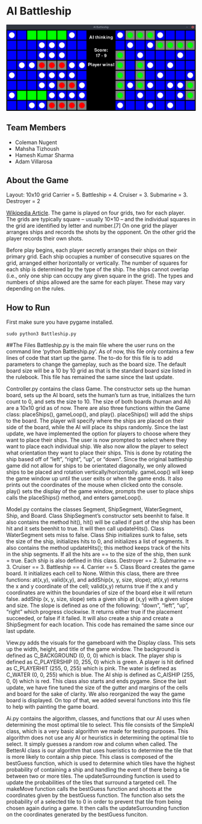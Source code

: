 # AI Battleship

![Screenshot of the game](screenshot.png)

## Team Members
- Coleman Nugent
- Mahsha Tizhoush
- Hamesh Kumar Sharma
- Adam Villarosa

## About the Game
Layout: 10x10 grid
Carrier	= 5. Battleship = 4. Cruiser = 3. Submarine = 3. Destroyer = 2

[Wikipedia Article](https://en.wikipedia.org/wiki/Battleship_\(game\)#Description).
The game is played on four grids, two for each player. The grids are typically square – usually 10×10 – and the individual squares in the grid are identified by letter and number.[7] On one grid the player arranges ships and records the shots by the opponent. On the other grid the player records their own shots.

Before play begins, each player secretly arranges their ships on their primary grid. Each ship occupies a number of consecutive squares on the grid, arranged either horizontally or vertically. The number of squares for each ship is determined by the type of the ship. The ships cannot overlap (i.e., only one ship can occupy any given square in the grid). The types and numbers of ships allowed are the same for each player. These may vary depending on the rules.

## How to Run
First make sure you have pygame installed.
```
sudo python3 Battleship.py
```

##The Files
Battleship.py is the main file where the user runs on the command line ‘python Battleship.py’. As of now, this file only contains a few lines of code that start up the game. The to-do for this file is to add parameters to change the gameplay, such as the board size. The default board size will be a 10 by 10 grid as that is the standard board size listed in the rulebook. This file has remained the same since the last update.

Controller.py contains the class Game. The constructor sets up the human board, sets up the AI board, sets the human’s turn as true, initializes the turn count to 0, and sets the size to 10. The size of both boards (human and AI) are a 10x10 grid as of now. There are also three functions within the Game class: placeShips(), gameLoop(), and play(). 
placeShips() will add the ships to the board. The player will specify where the ships are placed on their side of the board, while the AI will place its ships randomly. Since the last update, we have implemented the option for players to choose where they want to place their ships. The user is now prompted to select where they want to place each individual ship. We also now allow the player to select what orientation they want to place their ships. This is done by rotating the ship based off of “left”, “right”, “up”, or “down”. Since the original battleship game did not allow for ships to be orientated diagonally, we only allowed ships to be placed and rotation vertically/horizontally. 
gameLoop() will keep the game window up until the user exits or when the game ends. It also prints out the coordinates of the mouse when clicked onto the console.
play() sets the display of the game window, prompts the user to place ships calls the placeShips() method, and enters gameLoop().

Model.py contains the classes Segment, ShipSegment, WaterSegment, Ship, and Board.
Class ShipSegment’s constructor sets beenhit to false. It also contains the method hit(), hit() will be called if part of the ship has been hit and it sets beenhit to true. It will then call updateHits().
Class WaterSegment sets miss to false.
Class Ship initializes sunk to false, sets the size of the ship, initializes hits to 0, and initializes a list of segments. It also contains the method updateHits(); this method keeps track of the hits in the ship segments. If all the hits are == to the size of the ship, then sunk = true. Each ship is also defined in this class. Destroyer == 2. Submarine == 3. Cruiser == 3. Battleship == 4. Carrier == 5.
Class Board creates the game board. It initializes each cell to None. Within this class, there are three functions: at(x,y), valid(x,y), and addShip(x, y, size, slope); at(x,y) returns the x and y coordinate of the cell; valid(x,y) returns true if the x and y coordinates are within the boundaries of size of the board else it will return false. addShip (x, y, size, slope) sets a given ship at (x,y) with a given slope and size. The slope is defined as one of the following: “down”, “left”, “up”, “right” which progress clockwise. It returns either true if the placement succeeded, or false if it failed. It will also create a ship and create a ShipSegment for each location. This code has remained the same since our last update. 

View.py adds the visuals for the gameboard with the Display class. This sets up the width, height, and title of the game window. The background is defined as C_BACKGROUND (0, 0, 0) which is black. The player ship is defined as C_PLAYERSHIP (0, 255, 0) which is green. A player is hit defined as C_PLAYERHIT (255, 0, 255) which is pink. The water is defined as C_WATER (0, 0, 255) which is blue. The AI ship is defined as C_AISHIP (255, 0, 0) which is red. This class also starts and ends pygame. Since the last update, we have fine tuned the size of the gutter and margins of the cells and board for the sake of clarity. We also reorganized the way the game board is displayed. On top of that, we added several functions into this file to help with painting the game board. 

Ai.py contains the algorithm, classes, and functions that our AI uses when determining the most optimal tile to select. This file consists of the SimpleAI class, which is a very basic algorithm we made for testing purposes. This algorithm does not use any AI or heuristics in determining the optimal tile to select. It simply guesses a random row and column when called. The BetterAI class is our algorithm that uses hueristics to determine the tile that is more likely to contain a ship piece. This class is composed of the bestGuess function, which is used to determine which tiles have the highest probability of  containing a ship and handling the event of there being a tie between two or more tiles. The updateSurrounding function is used to update the probabilities of the tiles that surround a targeted cell. The makeMove function calls the bestGuess function and shoots at the coordinates given by the bestGuess function. The function also sets the probability of a selected tile to 0 in order to prevent that tile from being chosen again during a game. It then calls the updateSurrounding function on the coordinates generated by the bestGuess funciton. 
